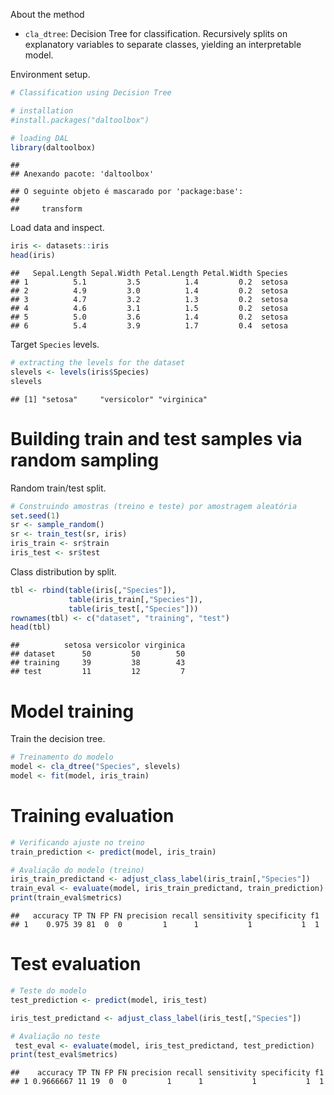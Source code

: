 About the method
- `cla_dtree`: Decision Tree for classification. Recursively splits on explanatory variables to separate classes, yielding an interpretable model.

Environment setup.

``` r
# Classification using Decision Tree

# installation 
#install.packages("daltoolbox")

# loading DAL
library(daltoolbox) 
```

```
## 
## Anexando pacote: 'daltoolbox'
```

```
## O seguinte objeto é mascarado por 'package:base':
## 
##     transform
```

Load data and inspect.

``` r
iris <- datasets::iris
head(iris)
```

```
##   Sepal.Length Sepal.Width Petal.Length Petal.Width Species
## 1          5.1         3.5          1.4         0.2  setosa
## 2          4.9         3.0          1.4         0.2  setosa
## 3          4.7         3.2          1.3         0.2  setosa
## 4          4.6         3.1          1.5         0.2  setosa
## 5          5.0         3.6          1.4         0.2  setosa
## 6          5.4         3.9          1.7         0.4  setosa
```

Target `Species` levels.

``` r
# extracting the levels for the dataset
slevels <- levels(iris$Species)
slevels
```

```
## [1] "setosa"     "versicolor" "virginica"
```

# Building train and test samples via random sampling
Random train/test split.

``` r
# Construindo amostras (treino e teste) por amostragem aleatória
set.seed(1)
sr <- sample_random()
sr <- train_test(sr, iris)
iris_train <- sr$train
iris_test <- sr$test
```

Class distribution by split.

``` r
tbl <- rbind(table(iris[,"Species"]), 
             table(iris_train[,"Species"]), 
             table(iris_test[,"Species"]))
rownames(tbl) <- c("dataset", "training", "test")
head(tbl)
```

```
##          setosa versicolor virginica
## dataset      50         50        50
## training     39         38        43
## test         11         12         7
```

# Model training
Train the decision tree.

``` r
# Treinamento do modelo
model <- cla_dtree("Species", slevels)
model <- fit(model, iris_train)
```

# Training evaluation

``` r
# Verificando ajuste no treino
train_prediction <- predict(model, iris_train)

# Avaliação do modelo (treino)
iris_train_predictand <- adjust_class_label(iris_train[,"Species"])
train_eval <- evaluate(model, iris_train_predictand, train_prediction)
print(train_eval$metrics)
```

```
##   accuracy TP TN FP FN precision recall sensitivity specificity f1
## 1    0.975 39 81  0  0         1      1           1           1  1
```

# Test evaluation

``` r
# Teste do modelo
test_prediction <- predict(model, iris_test)

iris_test_predictand <- adjust_class_label(iris_test[,"Species"])

# Avaliação no teste
 test_eval <- evaluate(model, iris_test_predictand, test_prediction)
print(test_eval$metrics)
```

```
##    accuracy TP TN FP FN precision recall sensitivity specificity f1
## 1 0.9666667 11 19  0  0         1      1           1           1  1
```

